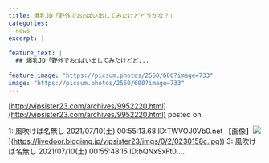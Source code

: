 ```yaml
---
title: 爆乳JD「野外でお○ぱい出してみたけどどうかな？」
categories:
- news
excerpt: |
  
feature_text: |
  ## 爆乳JD「野外でお○ぱい出してみたけどど...
  
feature_image: "https://picsum.photos/2560/600?image=733"
image: "https://picsum.photos/2560/600?image=733"
---
```


[http://vipsister23.com/archives/9952220.html](http://vipsister23.com/archives/9952220.html)
posted on 

<!--more-->

1: 風吹けば名無し 2021/07/10(土) 00:55:13.68 ID:TWVOJ0Vb0.net 【画像】![](https://livedoor.blogimg.jp/vipsister23/imgs/c/a/cac52b30.jpg[https://livedoor.blogimg.jp/vipsister23/imgs/0/2/0230158c.jpg)](https://livedoor.blogimg.jp/vipsister23/imgs/0/2/0230158c.jpg)) 3: 風吹けば名無し 2021/07/10(土) 00:55:48.15 ID:bQNxSxFt0....
